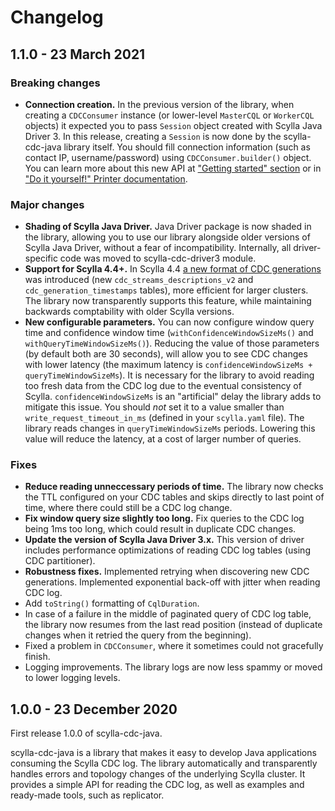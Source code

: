 # Changelog

## 1.1.0 - 23 March 2021

### Breaking changes
- **Connection creation.** In the previous version of the library, when creating a `CDCConsumer` instance (or lower-level `MasterCQL` or `WorkerCQL` objects) it expected you to pass `Session` object created with Scylla Java Driver 3. In this release, creating a `Session` is now done by the scylla-cdc-java library itself. You should fill connection information (such as contact IP, username/password) using `CDCConsumer.builder()` object. You can learn more about this new API at ["Getting started" section](https://github.com/scylladb/scylla-cdc-java#getting-started) or in ["Do it yourself!" Printer documentation](https://github.com/scylladb/scylla-cdc-java/tree/master/scylla-cdc-printer#do-it-yourself).

### Major changes
- **Shading of Scylla Java Driver.** Java Driver package is now shaded in the library, allowing you to use our library alongside older versions of Scylla Java Driver, without a fear of incompatibility. Internally, all driver-specific code was moved to scylla-cdc-driver3 module.
- **Support for Scylla 4.4+.** In Scylla 4.4 [a new format of CDC generations](https://docs.scylladb.com/using-scylla/cdc/cdc-stream-generations/) was introduced (new `cdc_streams_descriptions_v2` and `cdc_generation_timestamps` tables), more efficient for larger clusters. The library now transparently supports this feature, while maintaining backwards comptability with older Scylla versions.
- **New configurable parameters.** You can now configure window query time and confidence window time (`withConfidenceWindowSizeMs()` and `withQueryTimeWindowSizeMs()`). Reducing the value of those parameters (by default both are 30 seconds), will allow you to see CDC changes with lower latency (the maximum latency is `confidenceWindowSizeMs + queryTimeWindowSizeMs`). It is necessary for the library to avoid reading too fresh data from the CDC log due to the eventual consistency of Scylla. `confidenceWindowSizeMs` is an "artificial" delay the library adds to mitigate this issue. You should *not* set it to a value smaller than `write_request_timeout_in_ms` (defined in your `scylla.yaml` file). The library reads changes in `queryTimeWindowSizeMs` periods. Lowering this value will reduce the latency, at a cost of larger number of queries.

### Fixes
- **Reduce reading unneccessary periods of time.** The library now checks the TTL configured on your CDC tables and skips directly to last point of time, where there could still be a CDC log change.
- **Fix window query size slightly too long.** Fix queries to the CDC log being 1ms too long, which could result in duplicate CDC changes.
- **Update the version of Scylla Java Driver 3.x.** This version of driver includes performance optimizations of reading CDC log tables (using CDC partitioner).
- **Robustness fixes.** Implemented retrying when discovering new CDC generations. Implemented exponential back-off with jitter when reading CDC log.
- Add `toString()` formatting of `CqlDuration`.
- In case of a failure in the middle of paginated query of CDC log table, the library now resumes from the last read position (instead of duplicate changes when it retried the query from the beginning).
- Fixed a problem in `CDCConsumer`, where it sometimes could not gracefully finish.
- Logging improvements. The library logs are now less spammy or moved to lower logging levels.

## 1.0.0 - 23 December 2020
First release 1.0.0 of scylla-cdc-java.

scylla-cdc-java is a library that makes it easy to develop Java applications consuming the Scylla CDC log. The library automatically and transparently handles errors and topology changes of the underlying Scylla cluster. It provides a simple API for reading the CDC log, as well as examples and ready-made tools, such as replicator.

